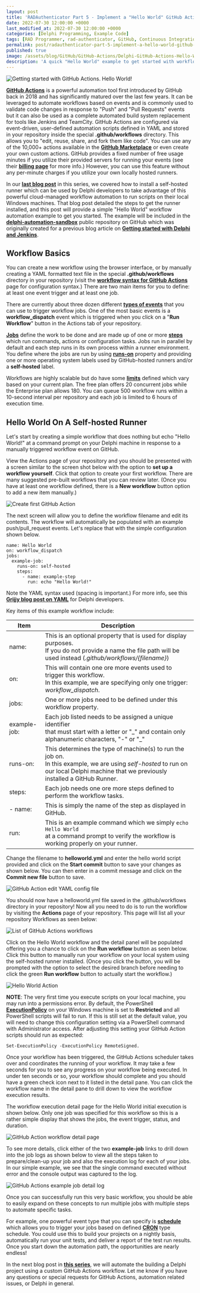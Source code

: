 ```yaml
---
layout: post
title: 'RADAuthenticator Part 5 - Implement a "Hello World" GitHub Action on your self-hosted runner'
date: 2022-07-30 12:00:00 +0000
last_modified_at: 2022-07-30 12:00:00 +0000
categories: [Delphi Programming, Example Code]
tags: [RAD Programmer, rad-authenticator, GitHub, Continuous Integration, Automation]
permalink: post/radauthenticator-part-5-implement-a-hello-world-github-action-on-your-self-hosted-runner
published: true
image: /assets/blog/GitHub/GitHub-Actions/Delphi-GitHub-Actions-Hello-World.png
description: 'A quick "Hello World" example to get started with workflow automation using GitHub Actions running tasks on your local Windows machines.'
---
```

![Getting started with GitHub Actions.  Hello World!](/assets/blog/GitHub/GitHub-Actions/GitHub-Actions-1-Getting-Started.png)

[**GitHub Actions**](https://github.com/features/actions) is a powerful automation tool first introduced by GitHub back in 2018 and has significantly matured over the last few years. It can be leveraged to automate workflows based on events and is commonly used to validate code changes in response to "Push" and "Pull Requests" events but it can also be used as a complete automated build system replacement for tools like Jenkins and TeamCity. GitHub Actions are configured via event-driven, user-defined automation scripts defined in YAML and stored in your repository inside the special **.github/workflows** directory. This allows you to "edit, reuse, share, and fork them like code". You can use any of the 10,000+ actions available in the [**GitHub Marketplace**](https://github.com/marketplace?type=actions) or even create your own custom actions. GitHub provides a fixed number of free usage minutes if you utilize their provided servers for running your events (see their [**billing page**](https://docs.github.com/en/billing/managing-billing-for-github-actions/about-billing-for-github-actions) for more info.) However, you can use this feature without any per-minute charges if you utilize your own locally hosted runners.

In our [**last blog post**](https://www.ideasawakened.com/post/radauthenticator-part-4-build-automation-with-delphi-and-github-by-installing-a-self-hosted-runner) in this series, we covered how to install a self-hosted runner which can be used by Delphi developers to take advantage of this powerful cloud-managed workflow automation to run scripts on their local Windows machines. That blog post detailed the steps to get the runner installed, and this post will provide a simple "Hello World" workflow automation example to get you started. The example will be included in the [**delphi-automation-sandbox**](https://github.com/ideasawakened/delphi-automation-sandbox) public repository on GitHub which was originally created for a previous blog article on [**Getting started with Delphi and Jenkins**](https://www.ideasawakened.com/post/getting-started-with-ci-cd-using-delphi-and-jenkins-on-windows).

## Workflow Basics

You can create a new workflow using the browser interface, or by manually creating a YAML formatted text file in the special **.github/workflows** directory in your repository (visit the [**workflow syntax for GitHub Actions**](https://docs.github.com/en/actions/using-workflows/workflow-syntax-for-github-actions) page for configuration syntax.) There are two main items for you to define: at least one event trigger and at least one job.

There are currently about three dozen different [**types of events**](https://docs.github.com/en/actions/using-workflows/events-that-trigger-workflows) that you can use to trigger workflow jobs. One of the most basic events is a **workflow\_dispatch** event which is triggered when you click on a "**Run Workflow**" button in the Actions tab of your repository.

[**Jobs**](https://docs.github.com/en/actions/using-jobs/using-jobs-in-a-workflow) define the work to be done and are made up of one or more [**steps**](https://docs.github.com/en/actions/using-workflows/workflow-syntax-for-github-actions#jobsjob_idsteps) which run commands, actions or configuration tasks. Jobs run in parallel by default and each step runs in its own process within a runner environment. You define where the jobs are run by using [**runs-on**](https://docs.github.com/en/actions/using-jobs/choosing-the-runner-for-a-job) property and providing one or more operating system labels used by GitHub-hosted runners and/or a **self-hosted** label.

Workflows are highly scalable but do have some [**limits**](https://docs.github.com/en/actions/learn-github-actions/usage-limits-billing-and-administration) defined which vary based on your current plan. The free plan offers 20 concurrent jobs while the Enterprise plan allows 180. You can queue 500 workflow runs within a 10-second interval per repository and each job is limited to 6 hours of execution time.

## Hello World On A Self-hosted Runner

Let's start by creating a simple workflow that does nothing but echo "Hello World!" at a command prompt on your Delphi machine in response to a manually triggered workflow event on GitHub.

View the Actions page of your repository and you should be presented with a screen similar to the screen shot below with the option to **set up a workflow yourself**. Click that option to create your first workflow. There are many suggested pre-built workflows that you can review later. (Once you have at least one workflow defined, there is a **New workflow** button option to add a new item manually.)

![Create first GitHub Action](/assets/blog/GitHub/GitHub-Actions/GitHub-Actions-2-Get-Started-Page.png)

The next screen will allow you to define the workflow filename and edit its contents. The workflow will automatically be populated with an example push/pull\_request events. Let's replace that with the simple configuration shown below.

````
name: Hello World
on: workflow_dispatch
jobs:
  example-job:
    runs-on: self-hosted
    steps:
      - name: example-step
        run: echo "Hello World!"
````

Note the YAML syntax used (spacing is important.) For more info, see this [**Grijjy blog post on YAML**](https://blog.grijjy.com/2019/06/03/a-yaml-library-for-delphi/) for Delphi developers.

Key items of this example workflow include: 

| Item | Description |
| --- | --- |
|name: | This is an optional property that is used for display purposes. <br/>If you do not provide a name the file path will be used instead (_.github/workflows/{filename}_)|
|on: | This will contain one ore more events used to trigger this workflow. <br/>In this example, we are specifying only one trigger: _workflow\_dispatch_.|
|jobs: | One or more jobs need to be defined under this workflow property.|
|example-job: | Each job listed needs to be assigned a unique identifier <br/>that must start with a letter or "\_" and contain only alphanumeric characters, "-" or "\_" |
| runs-on: | This determines the type of machine(s) to run the job on. <br/>In this example, we are using _self-hosted_ to run on our local Delphi machine that we previously installed a GitHub Runner. |
| steps: | Each job needs one ore more steps defined to perform the workflow tasks. |
|- name: | This is simply the name of the step as displayed in GitHub. |
| run: | This is an example command which we simply `echo Hello World` <br/>at a command prompt to verify the workflow is working properly on your runner. |


Change the filename to **helloworld.yml** and enter the hello world script provided and click on the **Start commit** button to save your changes as shown below. You can then enter in a commit message and click on the **Commit new file** button to save.

![GitHub Action edit YAML config file](/assets/blog/GitHub/GitHub-Actions/GitHub-Actions-3-File-Editor.png)

You should now have a helloworld.yml file saved in the .github/workflows directory in your repository! Now all you need to do is to run the workflow by visiting the **Actions** page of your repository. This page will list all your repository Workflows as seen below:

![List of GitHub Actions workflows](/assets/blog/GitHub/GitHub-Actions/GitHub-Actions-4-ListActions-Default.png)

Click on the Hello World workflow and the detail panel will be populated offering you a chance to click on the **Run workflow** button as seen below. Click this button to manually run your workflow on your local system using the self-hosted runner installed. (Once you click the button, you will be prompted with the option to select the desired branch before needing to click the green **Run workflow** button to actually start the workflow.)

![Hello World Action](/assets/blog/GitHub/GitHub-Actions/GitHub-Actions-5-Hello-World-Action.png)

**NOTE**: The very first time you execute scripts on your local machine, you may run into a permissions error. By default, the PowerShell [**ExecutionPolicy**](https://docs.microsoft.com/en-us/powershell/module/microsoft.powershell.core/about/about_execution_policies) on your Windows machine is set to **Restricted** and all PowerShell scripts will fail to run. If this is still set at the default value, you will need to change this configuration setting via a PowerShell command with Administrator access. After adjusting this setting your GitHub Action scripts should run as expected:

````shell
Set-ExecutionPolicy -ExecutionPolicy RemoteSigned.  
````

Once your workflow has been triggered, the GitHub Actions scheduler takes over and coordinates the running of your workflow. It may take a few seconds for you to see any progress on your workflow being executed. In under ten seconds or so, your workflow should complete and you should have a green check icon next to it listed in the detail pane. You can click the workflow name in the detail pane to drill down to view the workflow execution results.

The workflow execution detail page for the Hello World initial execution is shown below. Only one job was specified for this workflow so this is a rather simple display that shows the jobs, the event trigger, status, and duration.

![GitHub Action workflow detail page](/assets/blog/GitHub/GitHub-Actions/GitHub-Actions-6-Execution-Detail.png)

To see more details, click either of the two **example-job** links to drill down into the job logs as shown below to view all the steps taken to prepare/clean-up your job and also the execution log for each of your jobs. In our simple example, we see that the single command executed without error and the console output was captured to the log.

![GitHub Actions example job detail log](/assets/blog/GitHub/GitHub-Actions/GitHub-Actions-7-HelloWorld-job-run-details.png)

Once you can successfully run this very basic workflow, you should be able to easily expand on these concepts to run multiple jobs with multiple steps to automate specific tasks.

For example, one powerful event type that you can specify is [**schedule**](https://docs.github.com/en/actions/using-workflows/events-that-trigger-workflows#schedule) which allows you to trigger your jobs based on defined [**CRON**](https://crontab.guru/) type schedule. You could use this to build your projects on a nightly basis, automatically run your unit tests, and deliver a report of the test run results. Once you start down the automation path, the opportunities are nearly endless!

In the next blog post in [**this series**](https://www.ideasawakened.com/tags/rad-authenticator), we will automate the building a Delphi project using a custom GitHub Actions workflow. Let me know if you have any questions or special requests for GitHub Actions, automation related issues, or Delphi in general.
